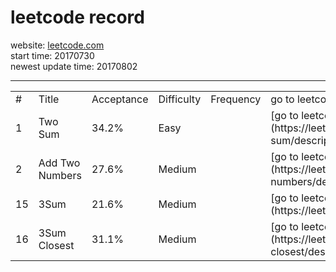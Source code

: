 leetcode record
===
website: [leetcode.com](https://leetcode.com/problemset/all/ "leetcode")  
start time: 20170730  
newest update time: 20170802

---

<table>
	<tr>
		<td> # </td>
		<td> Title </th>
		<td> Acceptance </td>
		<td> Difficulty </td>
		<td> Frequency </td>
		<td> go to leetcode </td>
		<td> go to my solution </td>
	</tr>
	<tr>
		<td> 1 </td>
		<td> Two Sum </td>
		<td> 34.2% </td>
		<td> Easy </td>
		<td>  </td>
		<td> [go to leetcode](https://leetcode.com/problems/two-sum/description/)  </td>
		<td>  [my solution](https://github.com/DoubleWJX/leetcode_wjx/tree/master/problems/q00001_TwoSum)   </td>
	</tr>
	<tr>
		<td> 2 </td>
		<td> Add Two Numbers </td>
		<td> 27.6% </td>
		<td> Medium </td>
		<td>  </td>
		<td> [go to leetcode](https://leetcode.com/problems/add-two-numbers/description/)  </td>
		<td>  [my solution](https://github.com/DoubleWJX/leetcode_wjx/tree/master/problems/q00002_AddTwoNumbers)   </td>
	</tr>
	<tr>
		<td> 15 </td>
		<td> 3Sum </td>
		<td> 21.6% </td>
		<td> Medium </td>
		<td>  </td>
		<td> [go to leetcode](https://leetcode.com/problems/3sum/description//)  </td>
		<td>  [my solution](https://github.com/DoubleWJX/leetcode_wjx/tree/master/problems/q00015_3Sum)   </td>
	</tr>
	<tr>
		<td> 16 </td>
		<td> 3Sum Closest </td>
		<td> 31.1% </td>
		<td> Medium </td>
		<td>  </td>
		<td> [go to leetcode](https://leetcode.com/problems/3sum-closest/description/)  </td>
		<td>  [my solution](https://github.com/DoubleWJX/leetcode_wjx/tree/master/problems/q00016_3SumClosest)   </td>
	</tr>
</table>
